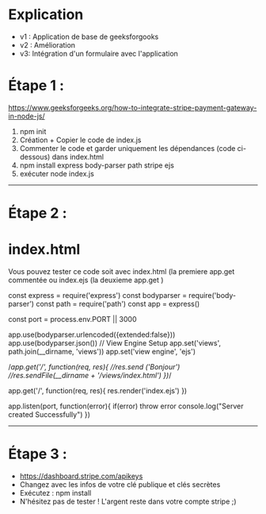 # Explication
- v1 : Application de base de geeksforgooks
- v2 : Amélioration
- v3:  Intégration d'un formulaire avec l'application


# Étape 1 : 

https://www.geeksforgeeks.org/how-to-integrate-stripe-payment-gateway-in-node-js/

1) npm init
2) Création + Copier le code de index.js
3) Commenter le code et garder uniquement les dépendances  (code ci-dessous) dans index.html
4) npm install express body-parser path  stripe ejs 
5) exécuter node index.js
__________________________________

# Étape 2 : 

# index.html
Vous pouvez tester ce code soit avec index.html (la premiere app.get commentée ou index.ejs (la deuxieme app.get )


const express = require('express')
const bodyparser = require('body-parser')
const path = require('path')
const app = express()

const port = process.env.PORT || 3000

app.use(bodyparser.urlencoded({extended:false}))
app.use(bodyparser.json())
// View Engine Setup
app.set('views', path.join(__dirname, 'views'))
app.set('view engine', 'ejs')

/*app.get('/', function(req, res){
    //res.send ('Bonjour')
    //res.sendFile(__dirname + '/views/index.html')
})*/

app.get('/', function(req, res){
    res.render('index.ejs')
})

app.listen(port, function(error){
    if(error) throw error
    console.log("Server created Successfully")
})


__________________________________


# Étape 3 : 

- https://dashboard.stripe.com/apikeys
- Changez avec les infos de votre clé publique et clés secrètes 
- Exécutez : npm install
- N'hésitez pas de tester ! L'argent reste dans votre compte stripe ;)
